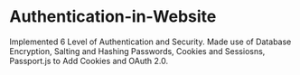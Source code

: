 # Authentication-in-Website
Implemented 6 Level of Authentication and Security. Made use of Database Encryption, Salting and Hashing Passwords, Cookies and Sessiosns, Passport.js to Add Cookies and OAuth 2.0.
